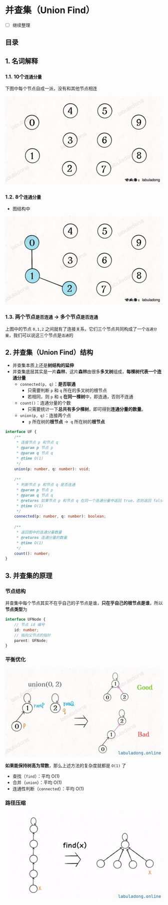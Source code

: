 
# 并查集（Union Find）


- [ ] 继续整理


## 目录
<!-- toc -->
 ## 1. 名词解释 

### 1.1. 10个`连通分量`

下图中每个节点自成一派，没有和其他节点相连

![图片&文件](./files/20241120-11.png)

### 1.2. 8个`连通分量`

- 图结构中

![图片&文件](./files/20241120-12.png)

### 1.3. 两个节点`是否连通` → 多个节点`是否连通`

上图中的节点 `0,1,2` 之间就有了连接关系，它们三个节点共同构成了一个`连通分量`，我们可以说这三个节点是`连通`的

## 2. 并查集（Union Find）结构

- 并查集本质上还是**树结构的延伸**
- 并查集底层其实是一片**森林**，这片**森林**由很多**多叉树**组成，**每棵树代表一个连通分量**
	- `connected(p, q)`：**是否联通**
		- 只需要判断 `p` 和 `q` 所在的多叉树的根节点
		- 若相同，则 `p` 和 `q` **在同一棵树**中，即连通，否则不连通
	- `count()`：连通分量的个数
		- 只需要统计一下**总共有多少棵树**，即可得到**连通分量的数量**。
	- `union(p, q)`：连接两个点
		-  `p` 所在树的**根节点** →    `q` 所在树的**根节点**

```typescript
interface UF {
    /**
     * 连接节点 p 和节点 q
     * @param p 节点 p
     * @param q 节点 q
     * @time O(1)
     */
    union(p: number, q: number): void;

    /**
     * 判断节点 p 和节点 q 是否连通
     * @param p 节点 p
     * @param q 节点 q
     * @returns 如果节点 p 和节点 q 在同一个连通分量中返回 true，否则返回 false
     * @time O(1)
     */
    connected(p: number, q: number): boolean;

    /**
     * 返回图中的连通分量数量
     * @returns 连通分量的数量
     * @time O(1)
     */
    count(): number;
}

```

## 3. 并查集的原理

### 节点结构

并查集中每个节点其实不在乎自己的子节点是谁，**只在乎自己的根节点是谁**，所以**节点类型**为

```ts
interface UFNode {
    // 节点 id 编号
    id: number;
    // 指向父节点的指针
    parent: UFNode;
}
```

### 平衡优化

![图片&文件](./files/20250117-12.png)


**如果能保持树高为常数**，那么上述方法的复杂度就都是 `O(1)` 了
- 查找（`find`）：平均 O(1)
- 合并（`union`）：平均 O(1)
- 连通性判断（`connected`）：平均 O(1)

### 路径压缩

![图片&文件](./files/20250117-13.png)
